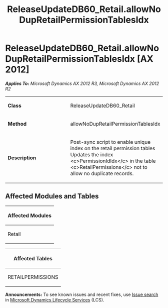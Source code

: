 ﻿---
title: ReleaseUpdateDB60_Retail.allowNoDupRetailPermissionTablesIdx
TOCTitle: ReleaseUpdateDB60_Retail.allowNoDupRetailPermissionTablesIdx
ms:assetid: 775382af-c87b-e8fc-d1a1-0c96af3a0bf4
ms:mtpsurl: https://msdn.microsoft.com/en-us/library/JJ719349(v=AX.60)
ms:contentKeyID: 49709140
ms.date: 05/18/2015
mtps_version: v=AX.60
---

# ReleaseUpdateDB60\_Retail.allowNoDupRetailPermissionTablesIdx [AX 2012]


_**Applies To:** Microsoft Dynamics AX 2012 R3, Microsoft Dynamics AX 2012 R2_

<table>
<colgroup>
<col style="width: 50%" />
<col style="width: 50%" />
</colgroup>
<tbody>
<tr class="odd">
<td><p><strong>Class</strong></p></td>
<td><p>ReleaseUpdateDB60_Retail</p></td>
</tr>
<tr class="even">
<td><p><strong>Method</strong></p></td>
<td><p>allowNoDupRetailPermissionTablesIdx</p></td>
</tr>
<tr class="odd">
<td><p><strong>Description</strong></p></td>
<td><p>Post-sync script to enable unique index on the retail permission tables Updates the index &lt;c&gt;PermissionIdIdx&lt;/c&gt; in the table &lt;c&gt;RetailPermissions&lt;/c&gt; not to allow no duplicate records.</p></td>
</tr>
</tbody>
</table>


## Affected Modules and Tables

<table>
<colgroup>
<col style="width: 100%" />
</colgroup>
<thead>
<tr class="header">
<th><p>Affected Modules</p></th>
</tr>
</thead>
<tbody>
<tr class="odd">
<td><p>Retail</p></td>
</tr>
</tbody>
</table>


<table>
<colgroup>
<col style="width: 100%" />
</colgroup>
<thead>
<tr class="header">
<th><p>Affected Tables</p></th>
</tr>
</thead>
<tbody>
<tr class="odd">
<td><p>RETAILPERMISSIONS</p></td>
</tr>
</tbody>
</table>

  
**Announcements:** To see known issues and recent fixes, use [Issue search](http://go.microsoft.com/fwlink/?linkid=389258) in [Microsoft Dynamics Lifecycle Services](http://go.microsoft.com/fwlink/?linkid=306505) (LCS).

